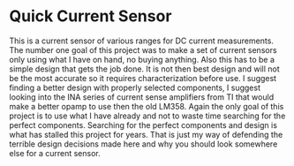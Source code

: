# Quick Current Sensor

This is a current sensor of various ranges for DC current measurements. The number one goal of this project was to make a set of current sensors only using what I have on hand, no buying anything. Also this has to be a simple design that gets the job done. It is not then best design and will not be the most accurate so it requires characterization before use. I suggest finding a better design with properly selected components, I suggest looking into the INA series of current sense amplifiers from TI that would make a better opamp to use then the old LM358. Again the only goal of this project is to use what I have already and not to waste time searching for the perfect components. Searching for the perfect components and design is what has stalled this project for years. That is just my way of defending the terrible design decisions made here and why you should look somewhere else for a current sensor.